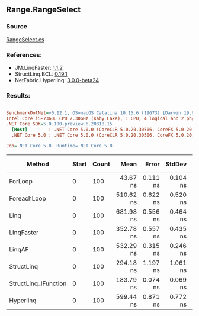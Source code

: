 ﻿## Range.RangeSelect

### Source
[RangeSelect.cs](../LinqBenchmarks/Range/RangeSelect.cs)

### References:
- JM.LinqFaster: [1.1.2](https://www.nuget.org/packages/JM.LinqFaster/1.1.2)
- StructLinq.BCL: [0.19.1](https://www.nuget.org/packages/StructLinq.BCL/0.19.1)
- NetFabric.Hyperlinq: [3.0.0-beta24](https://www.nuget.org/packages/NetFabric.Hyperlinq/3.0.0-beta24)

### Results:
``` ini

BenchmarkDotNet=v0.12.1, OS=macOS Catalina 10.15.6 (19G73) [Darwin 19.6.0]
Intel Core i5-7360U CPU 2.30GHz (Kaby Lake), 1 CPU, 4 logical and 2 physical cores
.NET Core SDK=5.0.100-preview.6.20318.15
  [Host]        : .NET Core 5.0.0 (CoreCLR 5.0.20.30506, CoreFX 5.0.20.30506), X64 RyuJIT
  .NET Core 5.0 : .NET Core 5.0.0 (CoreCLR 5.0.20.30506, CoreFX 5.0.20.30506), X64 RyuJIT

Job=.NET Core 5.0  Runtime=.NET Core 5.0  

```
|               Method | Start | Count |      Mean |    Error |   StdDev | Ratio | RatioSD |  Gen 0 | Gen 1 | Gen 2 | Allocated |
|--------------------- |------ |------ |----------:|---------:|---------:|------:|--------:|-------:|------:|------:|----------:|
|              ForLoop |     0 |   100 |  43.67 ns | 0.111 ns | 0.104 ns |  1.00 |    0.00 |      - |     - |     - |         - |
|          ForeachLoop |     0 |   100 | 510.62 ns | 0.622 ns | 0.520 ns | 11.70 |    0.03 | 0.0267 |     - |     - |      56 B |
|                 Linq |     0 |   100 | 681.98 ns | 0.556 ns | 0.464 ns | 15.62 |    0.04 | 0.0420 |     - |     - |      88 B |
|           LinqFaster |     0 |   100 | 352.78 ns | 0.557 ns | 0.435 ns |  8.08 |    0.02 | 0.4053 |     - |     - |     848 B |
|               LinqAF |     0 |   100 | 532.29 ns | 0.315 ns | 0.246 ns | 12.19 |    0.03 |      - |     - |     - |         - |
|           StructLinq |     0 |   100 | 294.18 ns | 1.197 ns | 1.061 ns |  6.74 |    0.03 |      - |     - |     - |         - |
| StructLinq_IFunction |     0 |   100 | 183.79 ns | 0.074 ns | 0.069 ns |  4.21 |    0.01 |      - |     - |     - |         - |
|            Hyperlinq |     0 |   100 | 599.44 ns | 0.871 ns | 0.772 ns | 13.73 |    0.04 |      - |     - |     - |         - |
